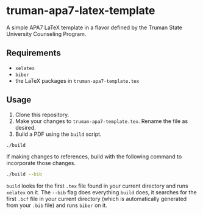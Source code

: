 # truman-apa7-latex-template

A simple APA7 LaTeX template in a flavor defined by the Truman State University Counseling Program.

## Requirements

* `xelatex`
* `biber`
* the LaTeX packages in `truman-apa7-template.tex`

## Usage

1. Clone this repository.
2. Make your changes to `truman-apa7-template.tex`. Rename the file as desired.
3. Build a PDF using the `build` script.
  ```bash
  ./build
  ```
  If making changes to references, build with the following command to incorporate those changes.
  ```bash
  ./build --bib
  ```

`build` looks for the first `.tex` file found in your current directory and runs `xelatex` on it.
The `--bib` flag does everything `build` does, it searches for the first `.bcf` file in your current directory (which is
automatically generated from your `.bib` file) and runs `biber` on it.
